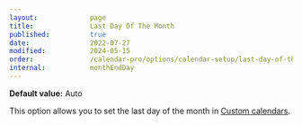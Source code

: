 ```yaml
---
layout:             page
title:              Last Day Of The Month
published:          true
date:               2022-07-27
modified:           2024-05-15
order:              /calendar-pro/options/calendar-setup/last-day-of-the-month
internal:           monthEndDay
---
```

**Default value:** Auto

This option allows you to set the last day of the month in [Custom calendars](../../features/calendar-systems.md#custom-calendar).